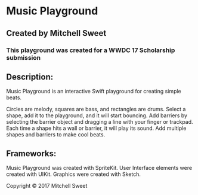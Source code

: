 # Music Playground 

## Created by Mitchell Sweet

### This playground was created for a WWDC 17 Scholarship submission 

## Description: 

Music Playground is an interactive Swift playground for creating simple beats. 

Circles are melody, squares are bass, and rectangles are drums. Select a shape, add it to the playground, and it will start bouncing. Add barriers by selecting the barrier object and dragging a line with your finger or trackpad. Each time a shape hits a wall or barrier, it will play its sound. Add multiple shapes and barriers to make cool beats. 

## Frameworks:

Music Playground was created with SpriteKit. User Interface elements were created with UIKit. Graphics were created with Sketch.


Copyright © 2017 Mitchell Sweet
